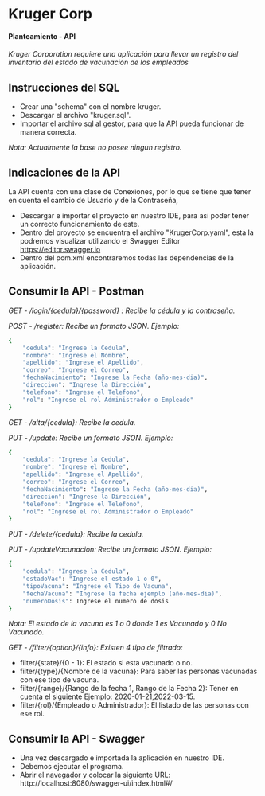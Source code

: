 # Kruger Corp
#### Planteamiento - API

_Kruger Corporation requiere una aplicación para llevar un registro del inventario del estado de vacunación de los empleados_

## Instrucciones del SQL

- Crear una "schema" con el nombre kruger.
- Descargar el archivo "kruger.sql".
- Importar el archivo sql al gestor, para que la API pueda funcionar de manera correcta.

_Nota: Actualmente la base no posee ningun registro._

## Indicaciones de la API

La API cuenta con una clase de Conexiones, por lo que se tiene que tener en cuenta el cambio de Usuario y de la Contraseña,

- Descargar e importar el proyecto en nuestro IDE, para así poder tener un correcto funcionamiento de este.
- Dentro del proyecto se encuentra el archivo "KrugerCorp.yaml", esta la podremos visualizar utilizando el Swagger Editor https://editor.swagger.io
- Dentro del pom.xml encontraremos todas las dependencias de la aplicación.


## Consumir la API -  Postman
_GET - /login/{cedula}/{password} : Recibe la cédula y la contraseña._

_POST - /register: Recibe un formato JSON. Ejemplo:_

```sh
{
    "cedula": "Ingrese la Cedula",
    "nombre": "Ingrese el Nombre",
    "apellido": "Ingrese el Apellido",
    "correo": "Ingrese el Correo",
    "fechaNacimiento": "Ingrese la Fecha (año-mes-dia)",
    "direccion": "Ingrese la Dirección",
    "telefono": "Ingrese el Telefono",
    "rol": "Ingrese el rol Administrador o Empleado"
}
```
_GET - /alta/{cedula}: Recibe la cedula._

_PUT - /update: Recibe un formato JSON. Ejemplo:_

```sh
{
    "cedula": "Ingrese la Cedula",
    "nombre": "Ingrese el Nombre",
    "apellido": "Ingrese el Apellido",
    "correo": "Ingrese el Correo",
    "fechaNacimiento": "Ingrese la Fecha (año-mes-dia)",
    "direccion": "Ingrese la Dirección",
    "telefono": "Ingrese el Telefono",
    "rol": "Ingrese el rol Administrador o Empleado"
}
```
_PUT - /delete/{cedula}: Recibe la cedula._

_PUT - /updateVacunacion: Recibe un formato JSON. Ejemplo:_

```sh
{
    "cedula": "Ingrese la Cedula",
    "estadoVac": "Ingrese el estado 1 o 0",
    "tipoVacuna": "Ingrese el Tipo de Vacuna",
    "fechaVacuna": "Ingrese la fecha ejemplo (año-mes-dia)",
    "numeroDosis": Ingrese el numero de dosis
}
```
_Nota: El estado de la vacuna es 1 o 0 donde 1 es Vacunado y 0 No Vacunado._

_GET - /filter/{option}/{info}: Existen 4 tipo de filtrado:_
-   filter/{state}/{0 - 1}: El estado si esta vacunado o no.
-   filter/{type}/{Nombre de la vacuna}: Para saber las personas vacunadas con ese tipo de vacuna.
-   filter/{range}/{Rango de la fecha 1, Rango de la Fecha 2}: Tener en cuenta el siguiente Ejemplo: 2020-01-21,2022-03-15.
-   filter/{rol}/{Empleado o Administrador}: El listado de las personas con ese rol.

## Consumir la API -  Swagger
- Una vez descargado e importada  la aplicación en nuestro IDE.
- Debemos ejecutar el programa.
- Abrir el navegador y colocar la siguiente URL: http://localhost:8080/swagger-ui/index.html#/
